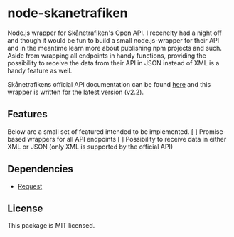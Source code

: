# node-skanetrafiken
Node.js wrapper for Skånetrafiken's Open API. I recenelty had a night off and though it would be fun to build a small node.js-wrapper for their API and in the meantime learn more about publishing npm projects and such. Aside from wrapping all endpoints in handy functions, providing the possibility to receive the data from their API in JSON instead of XML is a handy feature as well.

Skånetrafikens official API documentation can be found [here](http://www.labs.skanetrafiken.se/api.asp) and this wrapper is written for the latest version (v2.2).

## Features
Below are a small set of featured intended to be implemented.
[ ] Promise-based wrappers for all API endpoints
[ ] Possibility to receive data in either XML or JSON (only XML is supported by the official API)

## Dependencies
* [Request](https://www.npmjs.com/package/request)

## License
This package is MIT licensed.
